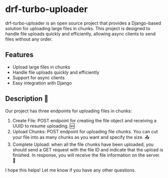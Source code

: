# drf-turbo-uploader

drf-turbo-uploader is an open source project that provides a Django-based solution for uploading large files in chunks. This project is designed to handle file uploads quickly and efficiently, allowing async clients to send files without any order.

## Features

- Upload large files in chunks
- Handle file uploads quickly and efficiently
- Support for async clients
- Easy integration with Django

## Description 📝
Our project has three endpoints for uploading files in chunks: 

1. Create File: POST endpoint for creating the file object and receiving a UUID to resume uploading. 🆕
2. Upload Chunks: POST endpoint for uploading file chunks. You can cut your file into as many chunks as you want and specify the size. 📤
3. Complete Upload: when all the file chunks have been uploaded, you should send a GET request with the file ID and indicate that the upload is finished. In response, you will receive the file information on the server. 🎉

I hope this helps! Let me know if you have any other questions.
